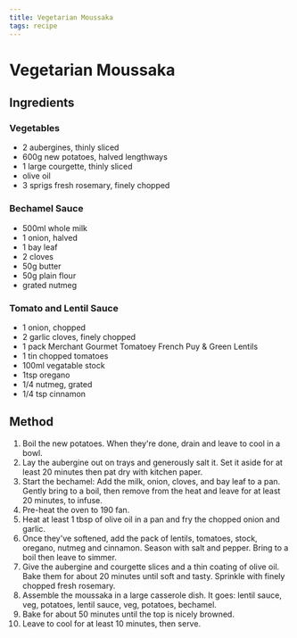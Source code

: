 ```yaml
---
title: Vegetarian Moussaka
tags: recipe
---
```


# Vegetarian Moussaka

## Ingredients

### Vegetables

- 2 aubergines, thinly sliced
- 600g new potatoes, halved lengthways
- 1 large courgette, thinly sliced
- olive oil
- 3 sprigs fresh rosemary, finely chopped

### Bechamel Sauce

- 500ml whole milk
- 1 onion, halved
- 1 bay leaf
- 2 cloves
- 50g butter
- 50g plain flour
- grated nutmeg

### Tomato and Lentil Sauce

- 1 onion, chopped
- 2 garlic cloves, finely chopped
- 1 pack Merchant Gourmet Tomatoey French Puy & Green Lentils
- 1 tin chopped tomatoes
- 100ml vegatable stock
- 1tsp oregano
- 1/4 nutmeg, grated
- 1/4 tsp cinnamon

## Method

1. Boil the new potatoes. When they're done, drain and leave to cool in a bowl.
1. Lay the aubergine out on trays and generously salt it. Set it aside for at least 20 minutes then pat dry with kitchen paper.
1. Start the bechamel: Add the milk, onion, cloves, and bay leaf to a pan. Gently bring to a boil, then remove from the heat and leave for at least 20 minutes, to infuse.
1. Pre-heat the oven to 190 fan.
1. Heat at least 1 tbsp of olive oil in a pan and fry the chopped onion and garlic.
1. Once they've softened, add the pack of lentils, tomatoes, stock, oregano, nutmeg and cinnamon. Season with salt and pepper. Bring to a boil then leave to simmer.
1. Give the aubergine and courgette slices and a thin coating of olive oil. Bake them for about 20 minutes until soft and tasty. Sprinkle with finely chopped fresh rosemary.
1. Assemble the moussaka in a large casserole dish. It goes: lentil sauce, veg, potatoes, lentil sauce, veg, potatoes, bechamel.
1. Bake for about 50 minutes until the top is nicely browned.
1. Leave to cool for at least 10 minutes, then serve.


